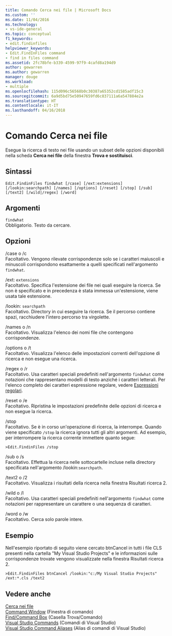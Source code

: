 ```yaml
---
title: Comando Cerca nei file | Microsoft Docs
ms.custom: ''
ms.date: 11/04/2016
ms.technology:
- vs-ide-general
ms.topic: conceptual
f1_keywords:
- edit.findinfiles
helpviewer_keywords:
- Edit.FindInFiles command
- find in files command
ms.assetid: 2fc78bfe-b339-4599-97f9-4cafd8a194d9
author: gewarren
ms.author: gewarren
manager: douge
ms.workload:
- multiple
ms.openlocfilehash: 115d096c56568b0c30387a65352cd1585adf15c3
ms.sourcegitcommit: 6a9d5bd75e50947659fd6c837111a6a547884e2a
ms.translationtype: HT
ms.contentlocale: it-IT
ms.lasthandoff: 04/16/2018
---
```

# <a name="find-in-files-command"></a>Comando Cerca nei file
Esegue la ricerca di testo nei file usando un subset delle opzioni disponibili nella scheda **Cerca nei file** della finestra **Trova e sostituisci**.  
  
## <a name="syntax"></a>Sintassi  
  
```  
Edit.FindinFiles findwhat [/case] [/ext:extensions]  
[/lookin:searchpath] [/names] [/options] [/reset] [/stop] [/sub]  
[/text2] [/wild|/regex] [/word]  
```  
  
## <a name="arguments"></a>Argomenti  
 `findwhat`  
 Obbligatorio. Testo da cercare.  
  
## <a name="switches"></a>Opzioni  
 /case o /c  
 Facoltativo. Vengono rilevate corrispondenze solo se i caratteri maiuscoli e minuscoli corrispondono esattamente a quelli specificati nell'argomento `findwhat`.  
  
 /ext: `extensions`  
 Facoltativo. Specifica l'estensione dei file nei quali eseguire la ricerca. Se non è specificato e in precedenza è stata immessa un'estensione, viene usata tale estensione.  
  
 /lookin: `searchpath`  
 Facoltativo. Directory in cui eseguire la ricerca. Se il percorso contiene spazi, racchiudere l'intero percorso tra virgolette.  
  
 /names o /n  
 Facoltativo. Visualizza l'elenco dei nomi file che contengono corrispondenze.  
  
 /options o /t  
 Facoltativo. Visualizza l'elenco delle impostazioni correnti dell'opzione di ricerca e non esegue una ricerca.  
  
 /regex o /r  
 Facoltativo. Usa caratteri speciali predefiniti nell'argomento `findwhat` come notazioni che rappresentano modelli di testo anziché i caratteri letterali. Per l'elenco completo dei caratteri espressione regolare, vedere [Espressioni regolari](../../ide/using-regular-expressions-in-visual-studio.md).  
  
 /reset o /e  
 Facoltativo. Ripristina le impostazioni predefinite delle opzioni di ricerca e non esegue la ricerca.  
  
 /stop  
 Facoltativo. Se è in corso un'operazione di ricerca, la interrompe. Quando viene specificato `/stop` la ricerca ignora tutti gli altri argomenti. Ad esempio, per interrompere la ricerca corrente immettere quanto segue:  
  
```  
>Edit.FindinFiles /stop  
```  
  
 /sub o /s  
 Facoltativo. Effettua la ricerca nelle sottocartelle incluse nella directory specificata nell'argomento /lookin:`searchpath`.  
  
 /text2 o /2  
 Facoltativo. Visualizza i risultati della ricerca nella finestra Risultati ricerca 2.  
  
 /wild o /l  
 Facoltativo. Usa caratteri speciali predefiniti nell'argomento `findwhat` come notazioni per rappresentare un carattere o una sequenza di caratteri.  
  
 /word o /w  
 Facoltativo. Cerca solo parole intere.  
  
## <a name="example"></a>Esempio  
 Nell'esempio riportato di seguito viene cercato btnCancel in tutti i file CLS presenti nella cartella "My Visual Studio Projects" e le informazioni sulle corrispondenze trovate vengono visualizzate nella finestra Risultati ricerca 2.  
  
```  
>Edit.FindinFiles btnCancel /lookin:"c:/My Visual Studio Projects" /ext:*.cls /text2  
```  
  
## <a name="see-also"></a>Vedere anche  
 [Cerca nei file](../../ide/find-in-files.md)   
 [Command Window](../../ide/reference/command-window.md)  (Finestra di comando)  
 [Find/Command Box](../../ide/find-command-box.md)  (Casella Trova/Comando)  
 [Visual Studio Commands](../../ide/reference/visual-studio-commands.md)  (Comandi di Visual Studio)  
 [Visual Studio Command Aliases](../../ide/reference/visual-studio-command-aliases.md) (Alias di comandi di Visual Studio)